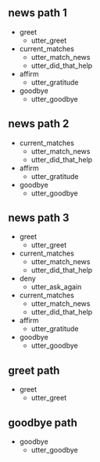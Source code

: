 ## news path 1
* greet
  - utter_greet
* current_matches
  - utter_match_news
  - utter_did_that_help
* affirm
  - utter_gratitude
* goodbye
  - utter_goodbye

## news path 2
* current_matches
  - utter_match_news
  - utter_did_that_help
* affirm
  - utter_gratitude
* goodbye
  - utter_goodbye

## news path 3
* greet
  - utter_greet
* current_matches
  - utter_match_news
  - utter_did_that_help
* deny
  - utter_ask_again
* current_matches
  - utter_match_news
  - utter_did_that_help
* affirm
  - utter_gratitude
* goodbye
  - utter_goodbye

## greet path
* greet
  - utter_greet

## goodbye path
* goodbye
  - utter_goodbye